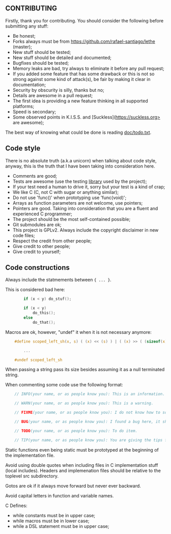 ## CONTRIBUTING

Firstly, thank you for contributing. You should consider the following before submitting any stuff:

- Be honest;
- Forks always must be from <https://github.com/rafael-santiago/lethe> (master);
- New stuff should be tested;
- New stuff should be detailed and documented;
- Bugfixes should be tested;
- Memory leaks are bad, try always to eliminate it before any pull request;
- If you added some feature that has some drawback or this is not so strong against some kind of attack(s), be fair by making it clear in documentation;
- Security by obscurity is silly, thanks but no;
- Details are awesome in a pull request;
- The first idea is providing a new feature thinking in all supported platforms;
- Speed is secondary;
- Some observed points in K.I.S.S. and [Suckless](https://suckless.org> are awesome);

The best way of knowing what could be done is reading [doc/todo.txt](https://github.com/rafael-santiago/lethe/blob/master/doc/todo.txt).

## Code style

There is no absolute truth (a.k.a unicorn) when talking about code style, anyway, this is the truth that I have
been taking into consideration here.

- Comments are good;
- Tests are awesome (use the testing [library](https://github.com/rafael-santiago/cutest) used by the project);
- If your test need a human to drive it, sorry but your test is a kind of crap;
- We like C (C, not C with sugar or anything similar);
- Do not use 'func()' when prototyping use 'func(void)';
- Arrays as function parameters are not welcome, use pointers;
- Pointers are good. Taking into consideration that you are a fluent and experienced C programmer;
- The project should be the most self-contained possible;
- Git submodules are ok;
- This project is GPLv2. Always include the copyright disclaimer in new code files;
- Respect the credit from other people;
- Give credit to other people;
- Give credit to yourself;

## Code constructions

Always include the statmements between ``{ ... }``.

This is considered bad here:

```c
        if (x < y) do_stuf();

        if (x < y)
            do_this();
        else
            do_that();
```

Macros are ok, however, "undef" it when it is not necessary anymore:

```c
    #define scoped_left_sh(x, s) ( (x) << (s) ) | ( (x) >> ( (sizeof(x) << 3) - (s) ) )

        ...

    #undef scoped_left_sh
```

When passing a string pass its size besides assuming it as a null terminated string.

When commenting some code use the following format:

```c
    // INFO(your name, or as people know you): This is an information.

    // WARN(your name, or as people know you): This is a warning.

    // FIXME(your name, or as people know you): I do not know how to solve it.

    // BUG(your name, or as people know you): I found a bug here, it should be fixed.

    // TODO(your name, or as people know you): To do item.

    // TIP(your name, or as people know you): You are giving the tips for people understand some craziness, weird code chunk.
```

Static functions even being static must be prototyped at the beginning of the implementation file.

Avoid using double quotes when including files in C implementation stuff (local includes). Headers
and implemenation files should be relative to the toplevel src subdirectory.

Gotos are ok if it always move forward but never ever backward.

Avoid capital letters in function and variable names.

C Defines:

- while constants must be in upper case;
- while macros must be in lower case;
- while a DSL statement must be in upper case;
